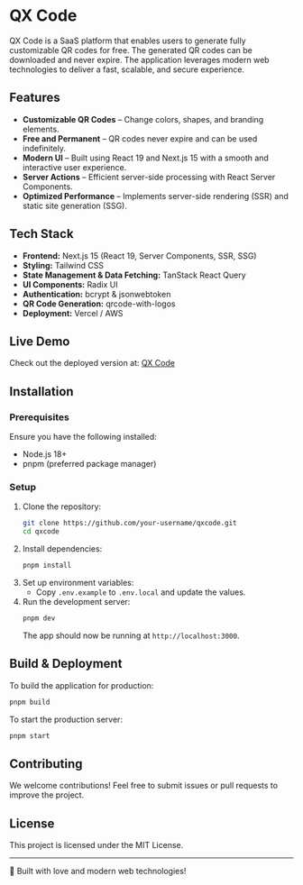 # QX Code

QX Code is a SaaS platform that enables users to generate fully customizable QR codes for free. The generated QR codes can be downloaded and never expire. The application leverages modern web technologies to deliver a fast, scalable, and secure experience.

## Features

- **Customizable QR Codes** – Change colors, shapes, and branding elements.
- **Free and Permanent** – QR codes never expire and can be used indefinitely.
- **Modern UI** – Built using React 19 and Next.js 15 with a smooth and interactive user experience.
- **Server Actions** – Efficient server-side processing with React Server Components.
- **Optimized Performance** – Implements server-side rendering (SSR) and static site generation (SSG).

## Tech Stack

- **Frontend:** Next.js 15 (React 19, Server Components, SSR, SSG)
- **Styling:** Tailwind CSS
- **State Management & Data Fetching:** TanStack React Query
- **UI Components:** Radix UI
- **Authentication:** bcrypt & jsonwebtoken
- **QR Code Generation:** qrcode-with-logos
- **Deployment:** Vercel / AWS

## Live Demo

Check out the deployed version at: [QX Code](https://qxcode.tech)

## Installation

### Prerequisites

Ensure you have the following installed:

- Node.js 18+
- pnpm (preferred package manager)

### Setup

1. Clone the repository:
   ```sh
   git clone https://github.com/your-username/qxcode.git
   cd qxcode
   ```
2. Install dependencies:
   ```sh
   pnpm install
   ```
3. Set up environment variables:
   - Copy `.env.example` to `.env.local` and update the values.
4. Run the development server:
   ```sh
   pnpm dev
   ```
   The app should now be running at `http://localhost:3000`.

## Build & Deployment

To build the application for production:

```sh
pnpm build
```

To start the production server:

```sh
pnpm start
```

## Contributing

We welcome contributions! Feel free to submit issues or pull requests to improve the project.

## License

This project is licensed under the MIT License.

---

🚀 Built with love and modern web technologies!
